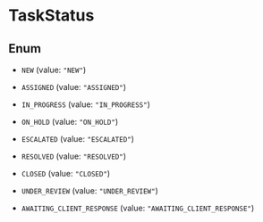 

# TaskStatus

## Enum


* `NEW` (value: `"NEW"`)

* `ASSIGNED` (value: `"ASSIGNED"`)

* `IN_PROGRESS` (value: `"IN_PROGRESS"`)

* `ON_HOLD` (value: `"ON_HOLD"`)

* `ESCALATED` (value: `"ESCALATED"`)

* `RESOLVED` (value: `"RESOLVED"`)

* `CLOSED` (value: `"CLOSED"`)

* `UNDER_REVIEW` (value: `"UNDER_REVIEW"`)

* `AWAITING_CLIENT_RESPONSE` (value: `"AWAITING_CLIENT_RESPONSE"`)



